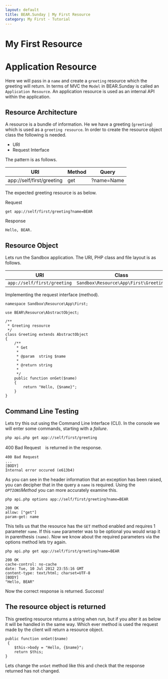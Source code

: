 ```yaml
---
layout: default
title: BEAR.Sunday | My First Resource
category: My First - Tutorial
--- 
```


# My First Resource
# Application Resource 

Here we will pass in a `name` and create a `greeting` resource which the greeting will return.
In terms of MVC the `Model` in BEAR.Sunday is called an `Application Resource`. 
An application resource is used as an internal API within the application.

## Resource Architecture 

A resource is a bundle of information. 
He we have a greeting (`greeting`) which is used as a `greeting resource`.
In order to create the resource object class the following is needed.

 * URI
 * Request Interface 

The pattern is as follows.

| URI | Method | Query |
|-----|--------|-------|
| app://self/first/greeting | get | ?name=Name |

The expected greeting resource is as below.

Request
```
get app://self/first/greeting?name=BEAR
```
Response
```
Hello, BEAR.
```

## Resource Object 

Lets run the Sandbox application. The URI, PHP class and file layout is as follows. 


| URI | Class | File |
|-----|--------|-------|
| `app://self/first/greeting` | `Sandbox\Resource\App\First\Greeting` | `apps/Sandbox/Resource/App/First/Greeting.php` |

Implementing the request interface (method).
```
namespace Sandbox\Resource\App\First;

use BEAR\Resource\AbstractObject;

/**
 * Greeting resource
 */
class Greeting extends AbstractObject
{
    /**
     * Get
     *
     * @param  string $name
     * 
     * @return string
     *
     */
    public function onGet($name)
    {
        return "Hello, {$name}";
    }
}
```


## Command Line Testing 

Lets try this out using the Command Line Interface (CLI). 
In the console we will enter some commands, starting with a *failure*.

```
php api.php get app://self/first/greeting
```
400 Bad Request　is returned in the response.
```
400 Bad Request
...
[BODY]
Internal error occured (e613b4)
```
As you can see in the header information that an exception has been raised, 
you can decipher that in the query a `name` is required. 
Using the *`OPTIONS`Method* you can more accurately examine this.

```
php api.php options app://self/first/greeting?name=BEAR
```

```
200 OK
allow: ["get"]
param-get: name
```

This tells us that the resource has the `GET` method enabled and requires 1 parameter `name`.
If this `name` parameter was to be optional you would wrap it in parenthesis `(name)`.
Now we know about the required parameters via the options method lets try again.
 

```
php api.php get app://self/first/greeting?name=BEAR
```
```
200 OK
cache-control: no-cache
date: Tue, 10 Jul 2012 23:55:16 GMT
content-type: text/html; charset=UTF-8
[BODY]
"Hello, BEAR"
```
Now the correct response is returned. Success!

## The resource object is returned 

This greeting resource returns a string when run, 
but if you alter it as below it will be handled in the same way.
Which ever method is used the request made by the client will return a resource object.

```
public function onGet($name)
 {
    $this->body = "Hello, {$name}";
    return $this;
}
```

Lets change the `onGet` method like this and check that the response returned has not changed.

